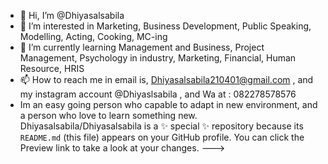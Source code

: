 - 👋 Hi, I’m @Dhiyasalsabila
- 👀 I’m interested in Marketing, Business Development, Public Speaking, Modelling, Acting, Cooking, MC-ing
- 🌱 I’m currently learning Management and Business, Project Management, Psychology in industry, Marketing, Financial, Human Resource, HRIS
- 📫 How to reach me in email is, Dhiyasalsabila210401@gmail.com , and my instagram account @Dhiyaslsabila , and Wa at : 082278578576
- Im an easy going person who capable to adapt in new environment, and a person who love to learn something new. 
Dhiyasalsabila/Dhiyasalsabila is a ✨ special ✨ repository because its `README.md` (this file) appears on your GitHub profile.
You can click the Preview link to take a look at your changes.
--->
